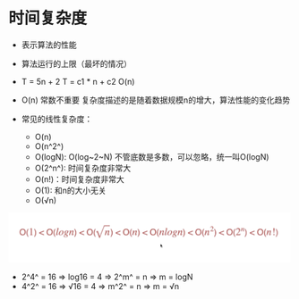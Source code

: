 # 时间复杂度

* 表示算法的性能
* 算法运行的上限（最坏的情况）
* T = 5n + 2       T = c1 * n + c2      O(n)
* O(n) 常数不重要 复杂度描述的是随着数据规模n的增大，算法性能的变化趋势

* 常见的线性复杂度：

  * O(n)
  * O(n^2^)
  * O(logN): O(log~2~N) 不管底数是多数，可以忽略，统一叫O(logN)
  * O(2^n^): 时间复杂度非常大
  * O(n!)：时间复杂度非常大
  * O(1): 和n的大小无关
  * O(√n)


![](img/image_2022-02-22-16-41-50.png)



* 2^4^ = 16  => log16 = 4  => 2^m^ = n => m = logN
* 4^2^ = 16 => √16 = 4 => m^2^ = n => m = √n


